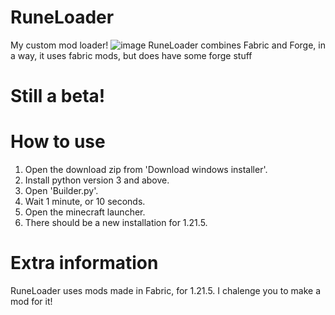 # RuneLoader
My custom mod loader!
![image](https://github.com/user-attachments/assets/2292e960-5788-4e1c-9b4b-a6b4c5b9d48f)
RuneLoader combines Fabric and Forge, in a way, it uses fabric mods, but does have some forge stuff

# Still a beta!
# How to use
1. Open the download zip from 'Download windows installer'.
2. Install python version 3 and above.
3. Open 'Builder.py'.
4. Wait 1 minute, or 10 seconds.
5. Open the minecraft launcher.
6. There should be a new installation for 1.21.5.
# Extra information
RuneLoader uses mods made in Fabric, for 1.21.5. I chalenge you to make a mod for it!
